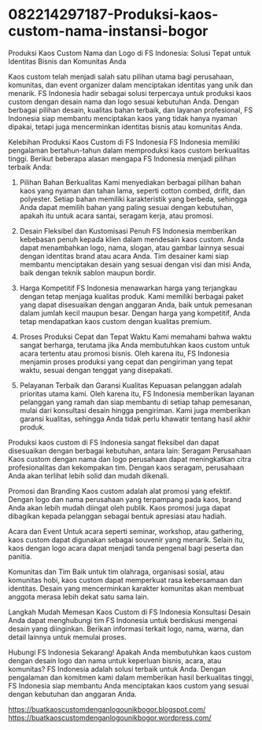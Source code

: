 # 082214297187-Produksi-kaos-custom-nama-instansi-bogor
Produksi Kaos Custom Nama dan Logo di FS Indonesia: Solusi Tepat untuk Identitas Bisnis dan Komunitas Anda

Kaos custom telah menjadi salah satu pilihan utama bagi perusahaan, komunitas, dan event organizer dalam menciptakan identitas yang unik dan menarik. FS Indonesia hadir sebagai solusi terpercaya untuk produksi kaos custom dengan desain nama dan logo sesuai kebutuhan Anda. Dengan berbagai pilihan desain, kualitas bahan terbaik, dan layanan profesional, FS Indonesia siap membantu menciptakan kaos yang tidak hanya nyaman dipakai, tetapi juga mencerminkan identitas bisnis atau komunitas Anda.

Kelebihan Produksi Kaos Custom di FS Indonesia
FS Indonesia memiliki pengalaman bertahun-tahun dalam memproduksi kaos custom berkualitas tinggi. Berikut beberapa alasan mengapa FS Indonesia menjadi pilihan terbaik Anda:

1. Pilihan Bahan Berkualitas
Kami menyediakan berbagai pilihan bahan kaos yang nyaman dan tahan lama, seperti cotton combed, drifit, dan polyester. Setiap bahan memiliki karakteristik yang berbeda, sehingga Anda dapat memilih bahan yang paling sesuai dengan kebutuhan, apakah itu untuk acara santai, seragam kerja, atau promosi.

2. Desain Fleksibel dan Kustomisasi Penuh
FS Indonesia memberikan kebebasan penuh kepada klien dalam mendesain kaos custom. Anda dapat menambahkan logo, nama, slogan, atau gambar lainnya sesuai dengan identitas brand atau acara Anda. Tim desainer kami siap membantu menciptakan desain yang sesuai dengan visi dan misi Anda, baik dengan teknik sablon maupun bordir.

3. Harga Kompetitif
FS Indonesia menawarkan harga yang terjangkau dengan tetap menjaga kualitas produk. Kami memiliki berbagai paket yang dapat disesuaikan dengan anggaran Anda, baik untuk pemesanan dalam jumlah kecil maupun besar. Dengan harga yang kompetitif, Anda tetap mendapatkan kaos custom dengan kualitas premium.

4. Proses Produksi Cepat dan Tepat Waktu
Kami memahami bahwa waktu sangat berharga, terutama jika Anda membutuhkan kaos custom untuk acara tertentu atau promosi bisnis. Oleh karena itu, FS Indonesia menjamin proses produksi yang cepat dan pengiriman yang tepat waktu, sesuai dengan tenggat yang disepakati.

5. Pelayanan Terbaik dan Garansi Kualitas
Kepuasan pelanggan adalah prioritas utama kami. Oleh karena itu, FS Indonesia memberikan layanan pelanggan yang ramah dan siap membantu di setiap tahap pemesanan, mulai dari konsultasi desain hingga pengiriman. Kami juga memberikan garansi kualitas, sehingga Anda tidak perlu khawatir tentang hasil akhir produk.

Produksi kaos custom di FS Indonesia sangat fleksibel dan dapat disesuaikan dengan berbagai kebutuhan, antara lain:
Seragam Perusahaan
Kaos custom dengan nama dan logo perusahaan dapat meningkatkan citra profesionalitas dan kekompakan tim. Dengan kaos seragam, perusahaan Anda akan terlihat lebih solid dan mudah dikenali.

Promosi dan Branding
Kaos custom adalah alat promosi yang efektif. Dengan logo dan nama perusahaan yang terpampang pada kaos, brand Anda akan lebih mudah diingat oleh publik. Kaos promosi juga dapat dibagikan kepada pelanggan sebagai bentuk apresiasi atau hadiah.

Acara dan Event
Untuk acara seperti seminar, workshop, atau gathering, kaos custom dapat digunakan sebagai souvenir yang menarik. Selain itu, kaos dengan logo acara dapat menjadi tanda pengenal bagi peserta dan panitia.

Komunitas dan Tim
Baik untuk tim olahraga, organisasi sosial, atau komunitas hobi, kaos custom dapat memperkuat rasa kebersamaan dan identitas. Desain yang mencerminkan karakter komunitas akan membuat anggota merasa lebih dekat satu sama lain.

Langkah Mudah Memesan Kaos Custom di FS Indonesia
Konsultasi Desain
Anda dapat menghubungi tim FS Indonesia untuk berdiskusi mengenai desain yang diinginkan. Berikan informasi terkait logo, nama, warna, dan detail lainnya untuk memulai proses.

Hubungi FS Indonesia Sekarang!
Apakah Anda membutuhkan kaos custom dengan desain logo dan nama untuk keperluan bisnis, acara, atau komunitas? FS Indonesia adalah solusi terbaik untuk Anda. Dengan pengalaman dan komitmen kami dalam memberikan hasil berkualitas tinggi, FS Indonesia siap membantu Anda menciptakan kaos custom yang sesuai dengan kebutuhan dan anggaran Anda.

https://buatkaoscustomdenganlogounikbogor.blogspot.com/
https://buatkaoscustomdenganlogounikbogor.wordpress.com/
